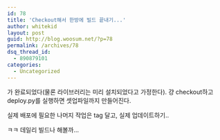 ```yaml
---
id: 78
title: 'Checkout해서 한방에 빌드 끝내기...'
author: whitekid
layout: post
guid: http://blog.woosum.net/?p=78
permalink: /archives/78
dsq_thread_id:
  - 890879101
categories:
  - Uncategorized
---
```

가 완료되었다(물론 라이브러리는 미리 설치되었다고 가정한다). 걍 checkout하고 deploy.py를 실행하면 셋업파일까지 만들어진다.

실제 배포에 필요한 나머지 작업은 tag 달고, 실제 업데이트하기..

ㅋㅋ 데일리 빌드나 해볼까...